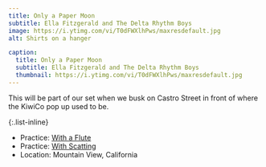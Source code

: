 ```yaml
---
title: Only a Paper Moon
subtitle: Ella Fitzgerald and The Delta Rhythm Boys
image: https://i.ytimg.com/vi/T0dFWXlhPws/maxresdefault.jpg
alt: Shirts on a hanger

caption:
  title: Only a Paper Moon
  subtitle: Ella Fitzgerald and The Delta Rhythm Boys
  thumbnail: https://i.ytimg.com/vi/T0dFWXlhPws/maxresdefault.jpg
---
```


This will be part of our set when we busk on Castro Street in front of where the KiwiCo pop up used to be.


{:.list-inline}
- Practice: [With a Flute](https://drive.google.com/file/d/1DxWNt_ZRaqH71pNerCxCBoJ7letkGtb_/view?usp=drive_link)
- Practice: [With Scatting](https://drive.google.com/file/d/1Xa4JmFnmTiV-DFkw2yb7Ema-vXDVaJI2/view?usp=drive_link)
- Location: Mountain View, California
